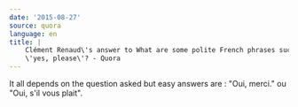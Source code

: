 ```yaml
---
date: '2015-08-27'
source: quora
language: en
title: |
    Clément Renaud\'s answer to What are some polite French phrases such as
    \'yes, please\'? - Quora
---
```


It all depends on the question asked but easy answers are : \"Oui,
merci.\" ou \"Oui, s\'il vous plait\".
